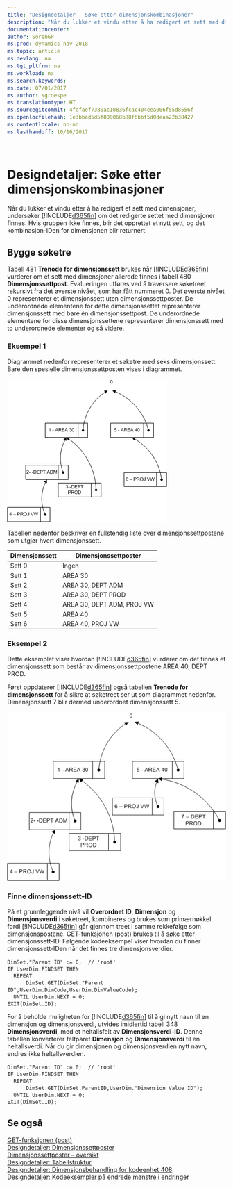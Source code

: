 ```yaml
---
title: "Designdetaljer - Søke etter dimensjonskombinasjoner"
description: "Når du lukker et vindu etter å ha redigert et sett med dimensjoner, undersøker [!INCLUDE[d365fin](includes/d365fin_md.md)] om det redigerte settet med dimensjoner finnes. Hvis gruppen ikke finnes, blir det opprettet et nytt sett, og det kombinasjon-IDen for dimensjonen blir returnert."
documentationcenter: 
author: SorenGP
ms.prod: dynamics-nav-2018
ms.topic: article
ms.devlang: na
ms.tgt_pltfrm: na
ms.workload: na
ms.search.keywords: 
ms.date: 07/01/2017
ms.author: sgroespe
ms.translationtype: HT
ms.sourcegitcommit: 4fefaef7380ac10836fcac404eea006f55d8556f
ms.openlocfilehash: 1e3bbad5d5f809068b88f6bbf5d0deaa22b38427
ms.contentlocale: nb-no
ms.lasthandoff: 10/16/2017

---
```

# <a name="design-details-searching-for-dimension-combinations"></a>Designdetaljer: Søke etter dimensjonskombinasjoner
Når du lukker et vindu etter å ha redigert et sett med dimensjoner, undersøker [!INCLUDE[d365fin](includes/d365fin_md.md)] om det redigerte settet med dimensjoner finnes. Hvis gruppen ikke finnes, blir det opprettet et nytt sett, og det kombinasjon-IDen for dimensjonen blir returnert.  

## <a name="building-search-tree"></a>Bygge søketre  
 Tabell 481 **Trenode for dimensjonssett** brukes når [!INCLUDE[d365fin](includes/d365fin_md.md)] vurderer om et sett med dimensjoner allerede finnes i tabell 480 **Dimensjonssettpost**. Evalueringen utføres ved å traversere søketreet rekursivt fra det øverste nivået, som har fått nummeret 0. Det øverste nivået 0 representerer et dimensjonssett uten dimensjonssettposter. De underordnede elementene for dette dimensjonssettet representerer dimensjonssett med bare én dimensjonssettpost. De underordnede elementene for disse dimensjonssettene representerer dimensjonssett med to underordnede elementer og så videre.  

### <a name="example-1"></a>Eksempel 1  
 Diagrammet nedenfor representerer et søketre med seks dimensjonssett. Bare den spesielle dimensjonssettposten vises i diagrammet.  

 ![Dimensjonstrestruktur](media/nav2013_dimension_tree.png "NAV2013_Dimension_Tree")  

 Tabellen nedenfor beskriver en fullstendig liste over dimensjonssettpostene som utgjør hvert dimensjonssett.  

|Dimensjonssett|Dimensjonssettposter|  
|--------------------|---------------------------|  
|Sett 0|Ingen|  
|Sett 1|AREA 30|  
|Sett 2|AREA 30, DEPT ADM|  
|Sett 3|AREA 30, DEPT PROD|  
|Sett 4|AREA 30, DEPT ADM, PROJ VW|  
|Sett 5|AREA 40|  
|Sett 6|AREA 40, PROJ VW|  

### <a name="example-2"></a>Eksempel 2  
 Dette eksemplet viser hvordan [!INCLUDE[d365fin](includes/d365fin_md.md)] vurderer om det finnes et dimensjonssett som består av dimensjonssettpostene AREA 40, DEPT PROD.  

 Først oppdaterer [!INCLUDE[d365fin](includes/d365fin_md.md)] også tabellen **Trenode for dimensjonssett** for å sikre at søketreet ser ut som diagrammet nedenfor. Dimensjonssett 7 blir dermed underordnet dimensjonssett 5.  

 ![NAV2013&#95;Dimension&#95;Tree&#95;Example 2](media/nav2013_dimension_tree_example2.png "NAV2013_Dimension_Tree_Example2")  

### <a name="finding-dimension-set-id"></a>Finne dimensjonssett-ID  
 På et grunnleggende nivå vil **Overordnet ID**, **Dimensjon** og **Dimensjonsverdi** i søketreet, kombineres og brukes som primærnøkkel fordi [!INCLUDE[d365fin](includes/d365fin_md.md)] går gjennom treet i samme rekkefølge som dimensjonspostene. GET-funksjonen (post) brukes til å søke etter dimensjonssett-ID. Følgende kodeeksempel viser hvordan du finner dimensjonssett-IDen når det finnes tre dimensjonsverdier.  

```  
DimSet."Parent ID" := 0;  // 'root'  
IF UserDim.FINDSET THEN  
  REPEAT  
      DimSet.GET(DimSet."Parent ID",UserDim.DimCode,UserDim.DimValueCode);  
  UNTIL UserDim.NEXT = 0;  
EXIT(DimSet.ID);  

```  

 For å beholde muligheten for [!INCLUDE[d365fin](includes/d365fin_md.md)] til å gi nytt navn til en dimensjon og dimensjonsverdi, utvides imidlertid tabell 348 **Dimensjonsverdi**, med et heltallsfelt av **Dimensjonsverdi-ID**. Denne tabellen konverterer feltparet **Dimensjon** og **Dimensjonsverdi** til en heltallsverdi. Når du gir dimensjonen og dimensjonsverdien nytt navn, endres ikke heltallsverdien.  

```  
DimSet."Parent ID" := 0;  // 'root'  
IF UserDim.FINDSET THEN  
  REPEAT  
      DimSet.GET(DimSet.ParentID,UserDim."Dimension Value ID");  
  UNTIL UserDim.NEXT = 0;  
EXIT(DimSet.ID);  

```  

## <a name="see-also"></a>Se også  
 [GET-funksjonen (post)](https://msdn.microsoft.com/en-us/library/dd301056.aspx)    
 [Designdetaljer: Dimensjonssettposter](design-details-dimension-set-entries.md)   
 [Dimensjonssettposter – oversikt](design-details-dimension-set-entries-overview.md)   
 [Designdetaljer: Tabellstruktur](design-details-table-structure.md)   
 [Designdetaljer: Dimensjonsbehandling for kodeenhet 408](design-details-codeunit-408-dimension-management.md)   
 [Designdetaljer: Kodeeksempler på endrede mønstre i endringer](design-details-code-examples-of-changed-patterns-in-modifications.md)

